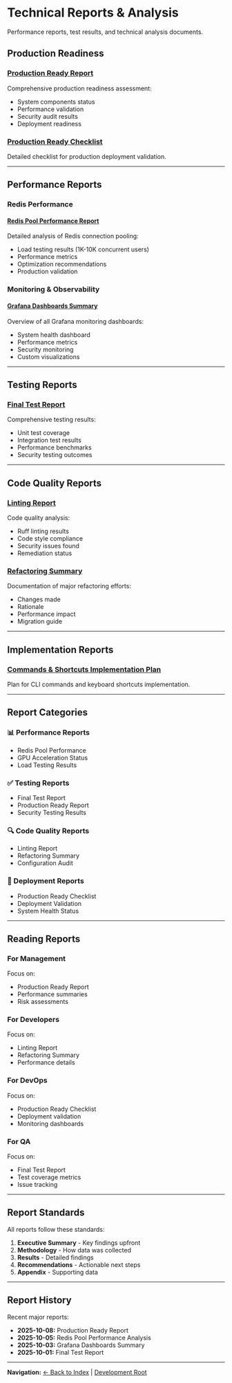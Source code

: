 # Technical Reports & Analysis

Performance reports, test results, and technical analysis documents.

## Production Readiness

### [Production Ready Report](./PRODUCTION_READY_REPORT.md)
Comprehensive production readiness assessment:
- System components status
- Performance validation
- Security audit results
- Deployment readiness

### [Production Ready Checklist](./PRODUCTION_READY_CHECKLIST.md)
Detailed checklist for production deployment validation.

---

## Performance Reports

### Redis Performance

#### [Redis Pool Performance Report](../guides/REDIS_POOL_PERFORMANCE_REPORT.md)
Detailed analysis of Redis connection pooling:
- Load testing results (1K-10K concurrent users)
- Performance metrics
- Optimization recommendations
- Production validation

### Monitoring & Observability

#### [Grafana Dashboards Summary](./GRAFANA_DASHBOARDS_SUMMARY.md)
Overview of all Grafana monitoring dashboards:
- System health dashboard
- Performance metrics
- Security monitoring
- Custom visualizations

---

## Testing Reports

### [Final Test Report](./FINAL_TEST_REPORT.md)
Comprehensive testing results:
- Unit test coverage
- Integration test results
- Performance benchmarks
- Security testing outcomes

---

## Code Quality Reports

### [Linting Report](./LINTING_REPORT.md)
Code quality analysis:
- Ruff linting results
- Code style compliance
- Security issues found
- Remediation status

### [Refactoring Summary](./REFACTORING_SUMMARY.md)
Documentation of major refactoring efforts:
- Changes made
- Rationale
- Performance impact
- Migration guide

---

## Implementation Reports

### [Commands & Shortcuts Implementation Plan](./COMMANDS_AND_SHORTCUTS_IMPLEMENTATION_PLAN.md)
Plan for CLI commands and keyboard shortcuts implementation.

---

## Report Categories

### 📊 Performance Reports
- Redis Pool Performance
- GPU Acceleration Status
- Load Testing Results

### ✅ Testing Reports
- Final Test Report
- Production Ready Report
- Security Testing Results

### 🔍 Code Quality Reports
- Linting Report
- Refactoring Summary
- Configuration Audit

### 🚀 Deployment Reports
- Production Ready Checklist
- Deployment Validation
- System Health Status

---

## Reading Reports

### For Management
Focus on:
- Production Ready Report
- Performance summaries
- Risk assessments

### For Developers
Focus on:
- Linting Report
- Refactoring Summary
- Performance details

### For DevOps
Focus on:
- Production Ready Checklist
- Deployment validation
- Monitoring dashboards

### For QA
Focus on:
- Final Test Report
- Test coverage metrics
- Issue tracking

---

## Report Standards

All reports follow these standards:

1. **Executive Summary** - Key findings upfront
2. **Methodology** - How data was collected
3. **Results** - Detailed findings
4. **Recommendations** - Actionable next steps
5. **Appendix** - Supporting data

---

## Report History

Recent major reports:
- **2025-10-08:** Production Ready Report
- **2025-10-05:** Redis Pool Performance Analysis
- **2025-10-03:** Grafana Dashboards Summary
- **2025-10-01:** Final Test Report

---

**Navigation:** [← Back to Index](../INDEX.md) | [Development Root](../../)
